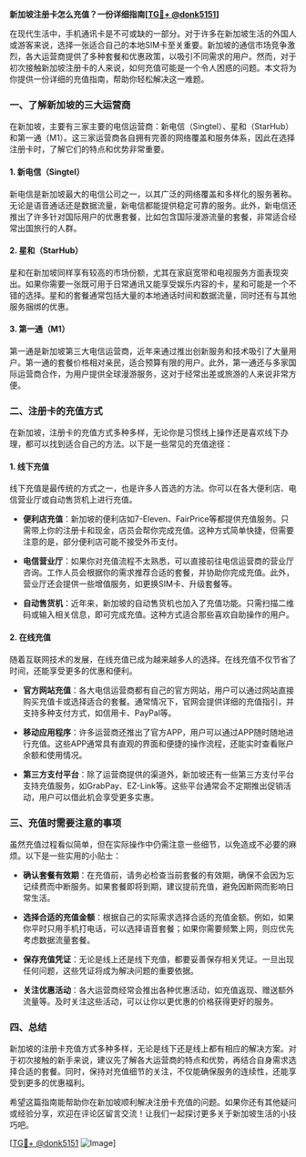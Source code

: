 **新加坡注册卡怎么充值？一份详细指南[[TG💪+ @donk5151](https://t.me/s/donk5151)]**

在现代生活中，手机通讯卡是不可或缺的一部分。对于许多在新加坡生活的外国人或游客来说，选择一张适合自己的本地SIM卡至关重要。新加坡的通信市场竞争激烈，各大运营商提供了多种套餐和优惠政策，以吸引不同需求的用户。然而，对于初次接触新加坡注册卡的人来说，如何充值可能是一个令人困惑的问题。本文将为你提供一份详细的充值指南，帮助你轻松解决这一难题。

### 一、了解新加坡的三大运营商

在新加坡，主要有三家主要的电信运营商：新电信（Singtel）、星和（StarHub）和第一通（M1）。这三家运营商各自拥有完善的网络覆盖和服务体系，因此在选择注册卡时，了解它们的特点和优势非常重要。

#### 1. 新电信（Singtel）
新电信是新加坡最大的电信公司之一，以其广泛的网络覆盖和多样化的服务著称。无论是语音通话还是数据流量，新电信都能提供稳定可靠的服务。此外，新电信还推出了许多针对国际用户的优惠套餐，比如包含国际漫游流量的套餐，非常适合经常出国旅行的人群。

#### 2. 星和（StarHub）
星和在新加坡同样享有较高的市场份额，尤其在家庭宽带和电视服务方面表现突出。如果你需要一张既可用于日常通讯又能享受娱乐内容的卡，星和可能是一个不错的选择。星和的套餐通常包括大量的本地通话时间和数据流量，同时还有与其他服务捆绑的优惠。

#### 3. 第一通（M1）
第一通是新加坡第三大电信运营商，近年来通过推出创新服务和技术吸引了大量用户。第一通的套餐价格相对亲民，适合预算有限的用户。此外，第一通还与多家国际运营商合作，为用户提供全球漫游服务，这对于经常出差或旅游的人来说非常方便。

### 二、注册卡的充值方式

在新加坡，注册卡的充值方式多种多样，无论你是习惯线上操作还是喜欢线下办理，都可以找到适合自己的方法。以下是一些常见的充值途径：

#### 1. 线下充值
线下充值是最传统的方式之一，也是许多人首选的方法。你可以在各大便利店、电信营业厅或自动售货机上进行充值。

- **便利店充值**：新加坡的便利店如7-Eleven、FairPrice等都提供充值服务。只需带上你的注册卡和现金，店员会帮你完成充值。这种方式简单快捷，但需要注意的是，部分便利店可能不接受外币支付。
  
- **电信营业厅**：如果你对充值流程不太熟悉，可以直接前往电信运营商的营业厅咨询。工作人员会根据你的需求推荐合适的套餐，并协助你完成充值。此外，营业厅还会提供一些增值服务，如更换SIM卡、升级套餐等。

- **自动售货机**：近年来，新加坡的自动售货机也加入了充值功能。只需扫描二维码或输入相关信息，即可完成充值。这种方式适合那些喜欢自助操作的用户。

#### 2. 在线充值
随着互联网技术的发展，在线充值已成为越来越多人的选择。在线充值不仅节省了时间，还能享受更多的优惠和便利。

- **官方网站充值**：各大电信运营商都有自己的官方网站，用户可以通过网站直接购买充值卡或选择适合的套餐。通常情况下，官网会提供详细的充值指引，并支持多种支付方式，如信用卡、PayPal等。

- **移动应用程序**：许多运营商还推出了官方APP，用户可以通过APP随时随地进行充值。这些APP通常具有直观的界面和便捷的操作流程，还能实时查看账户余额和使用情况。

- **第三方支付平台**：除了运营商提供的渠道外，新加坡还有一些第三方支付平台支持充值服务，如GrabPay、EZ-Link等。这些平台通常会不定期推出促销活动，用户可以借此机会享受更多实惠。

### 三、充值时需要注意的事项

虽然充值过程看似简单，但在实际操作中仍需注意一些细节，以免造成不必要的麻烦。以下是一些实用的小贴士：

- **确认套餐有效期**：在充值前，请务必检查当前套餐的有效期，确保不会因为忘记续费而中断服务。如果套餐即将到期，建议提前充值，避免因断网而影响日常生活。

- **选择合适的充值金额**：根据自己的实际需求选择合适的充值金额。例如，如果你平时只用手机打电话，可以选择语音套餐；如果你需要频繁上网，则应优先考虑数据流量套餐。

- **保存充值凭证**：无论是线上还是线下充值，都要妥善保存相关凭证。一旦出现任何问题，这些凭证将成为解决问题的重要依据。

- **关注优惠活动**：各大运营商经常会推出各种优惠活动，如充值返现、赠送额外流量等。及时关注这些活动，可以让你以更优惠的价格获得更好的服务。

### 四、总结

新加坡的注册卡充值方式多种多样，无论是线下还是线上都有相应的解决方案。对于初次接触的新手来说，建议先了解各大运营商的特点和优势，再结合自身需求选择合适的套餐。同时，保持对充值细节的关注，不仅能确保服务的连续性，还能享受到更多的优惠福利。

希望这篇指南能帮助你在新加坡顺利解决注册卡充值的问题。如果你还有其他疑问或经验分享，欢迎在评论区留言交流！让我们一起探讨更多关于新加坡生活的小技巧吧。

[[TG💪+ @donk5151](https://t.me/s/donk5151) ![Image](https://i.postimg.cc/rwNCRYN7/Snipaste-2025-04-30-17-27-05.png)]